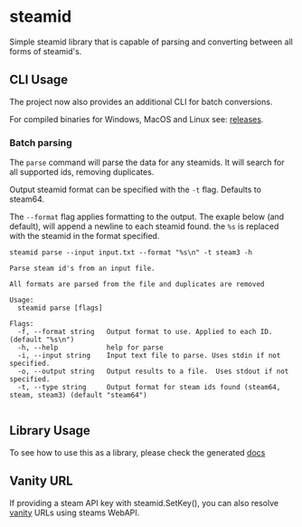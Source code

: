 # steamid


Simple steamid library that is capable of parsing and converting between all forms of 
steamid's. 

## CLI Usage

The project now also provides an additional CLI for batch conversions.

For compiled binaries for Windows, MacOS and Linux see: [releases](https://github.com/leighmacdonald/steamid/releases).

### Batch parsing

The `parse` command will parse the data for any steamids. It will search for all 
supported ids, removing duplicates. 

Output steamid format can be specified with the `-t` flag. Defaults to steam64.

The `--format` flag applies formatting to the output. The exaple below (and default), will append a newline
to each steamid found. the `%s` is replaced with the steamid in the format specified.

`steamid parse --input input.txt --format "%s\n" -t steam3 -h`


```
Parse steam id's from an input file.

All formats are parsed from the file and duplicates are removed

Usage:
  steamid parse [flags]

Flags:
  -f, --format string   Output format to use. Applied to each ID. (default "%s\n")
  -h, --help            help for parse
  -i, --input string    Input text file to parse. Uses stdin if not specified.
  -o, --output string   Output results to a file.  Uses stdout if not specified.
  -t, --type string     Output format for steam ids found (steam64, steam, steam3) (default "steam64")


```

## Library Usage

To see how to use this as a library, please check the 
generated [docs](https://pkg.go.dev/github.com/leighmacdonald/steamid)

## Vanity URL

If providing a steam API key with steamid.SetKey(), you
can also resolve [vanity](https://partner.steamgames.com/doc/webapi/ISteamUser#ResolveVanityURL) URLs
using steams WebAPI. 
